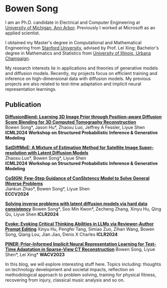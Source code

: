 # Bowen Song

I am an Ph.D. candidate in Electrical and Computer Engineering at [University of Michigan, Ann Arbor](https://www.umich.edu/). Previously I worked at Microsoft as an applied scientist.

I obtained my Master's degree in Computational and Mathematical Engineering from [Stanford University](https://www.stanford.edu/), advised by Prof. Lei Xing; Bachelor's degree in Mathematics and Statistics from [University of Illinois, Urbana Champaign](https://illinois.edu/). 

My research interests lie in applications and theories of generative models and diffusion models. Recently, my projects focus on efficient training and inference on high-dimensional data with diffusion models. My previous projects are also related to test-time adaptation and implicit neural representation learnings.


## Publication


**[DiffusionBlend: Learning 3D Image Prior through Position-aware Diffusion Score Blending for 3D Computed Tomography Reconstruction](https://arxiv.org/pdf/2406.10211)**<br>
Bowen Song*, Jason Hu*, Zhaoxu Luo, Jeffrey A Fessler, Liyue Shen<br>
**ICML2024 Workshop on Structured Probabilistic Inference & Generative Modeling**


**[SatDiffMoE: A Mixture of Estimation Method for Satellite Image Super-resolution with Latent Diffusion Models](https://arxiv.org/pdf/2406.10225)**<br>
Zhaoxu Luo*, Bowen Song*, Liyue Shen<br>
**ICML2024 Workshop on Structured Probabilistic Inference & Generative Modeling**

**[CoSIGN: Few-Step Guidance of ConSIstency Model to Solve General INverse Problems](https://arxiv.org/pdf/2407.12676)**  
Jiankun Zhao*, Bowen Song*, Liyue Shen  
**ECCV2024**


**[Solving inverse problems with latent diffusion models via hard data consistency](https://openreview.net/forum?id=j8hdRqOUhN)**
Bowen Song*, Soo Min Kwon*, Zecheng Zhang, Xinyu Hu, Qing Qu, Liyue Shen
**ICLR2024**

**[Evoke: Evoking Critical Thinking Abilities in LLMs via Reviewer-Author Prompt Editing](https://openreview.net/forum?id=OXv0zQ1umU)**
Xinyu Hu, Pengfei Tang, Simiao Zuo, Zihan Wang, Bowen Song, Qiang Lou, Jian Jiao, Denis X Charles
**ICLR2024**

**[PINER: Prior-Informed Implicit Neural Representation Learning for Test-Time Adaptation in Sparse-View CT Reconstruction](https://openaccess.thecvf.com/content/WACV2023/papers/Song_PINER_Prior-Informed_Implicit_Neural_Representation_Learning_for_Test-Time_Adaptation_in_WACV_2023_paper.pdf)**
Bowen Song, Liyue Shen*, Lei Xing*
**WACV2023**









In this blog, we will explore interesting stuff here. Topics including: thoughts on technology development and societal impacts, reflection on methodological approach to problem solving, training for physical fitness, recovering from injury, classical music analysis and so on.
